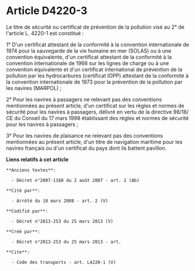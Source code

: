 # Article D4220-3

Le titre de sécurité ou certificat de prévention de la pollution visé au 2° de l'article L. 4220-1 est constitué : 

1° D'un certificat attestant de la conformité à la convention internationale de 1974 pour la sauvegarde de la vie humaine en
mer (SOLAS) ou à une convention équivalente, d'un certificat attestant de la conformité à la convention internationale de
1966 sur les lignes de charge ou à une convention équivalente et d'un certificat international de prévention de la pollution
par les hydrocarbures (certificat IOPP) attestant de la conformité à la convention internationale de 1973 pour la prévention
de la pollution par les navires (MARPOL) ; 

2° Pour les navires à passagers ne relevant pas des conventions mentionnées au présent article, d'un certificat sur les
règles et normes de sécurité pour les navires à passagers, délivré en vertu de la directive 98/18/ CE du Conseil du 17 mars
1998 établissant des règles et normes de sécurité pour les navires à passagers ; 

3° Pour les navires de plaisance ne relevant pas des conventions mentionnées au présent article, d'un titre de navigation
maritime pour les navires français ou d'un certificat du pays dont ils battent pavillon.

**Liens relatifs à cet article**

	**Anciens textes**:

	  - Décret n°2007-1168 du 2 août 2007 - art. 2 (Ab)

	**Cité par**:

	  - Arrêté du 18 mars 2008 - art. 2 (V)

	**Codifié par**:

	  - Décret n°2013-253 du 25 mars 2013 (V)

	**Créé par**:

	  - Décret n°2013-253 du 25 mars 2013 - art.

	**Cite**:

	  - Code des transports - art. L4220-1 (V)
